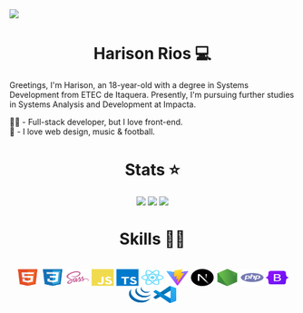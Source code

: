 <img src="[https://photos.google.com/photo/AF1QipNj8pXW58euDH7B2uHxDQQjAMpNV6lKBjV5Albr](https://lh3.googleusercontent.com/pw/AP1GczOvkTQbeoJEGYr5XsFe6zGPcN9R5NziCf1PD8YxCIBzeDGY0eRp0G5nVB-Bwr9DPUYjQsHAGnmMmBmJO7AwANJP7mlhnabPi8eWK9ZkBKO6UWpd2rhLAIbr_Z9qqhkECsTIBrYiZcwJ6XyYy1HyNBTNvfJU1W4SJy9jhFByo0FIaS3hY0aKKdtZA1yUsSF0SmIfM5tq9_KsgU0sDdeR52arY5-__Ty8slrxeNDtJYoyjARmuGxdMKqIVs4TMICW74eSRvGeIOV5jNiwSqqX1dzaBCT3s1ssAaA682i8thNTWFNYaFHNibiBvXcjbEnbJX6x4euyv9L8btuS3tuDnM4f7fzmjyEkpKxOukyZ4WGICSK3lFGwDtd4M2wR2yMeo4z4EDVq4Fww-ApdHYOEnHL2bWdlZiyHZHcOlrw7_X6i_Ui-2VPhlGcvEe4tocmq7FGt8Ni0yMvHW7rvZZECG4909sBHcu8hMl7ANt-o_nuIPufpJpLfLLXOPkaVzCQYVUXP-nZwgm_ckAuKaUr8YHDDlADbW6-_ORcJWNSHWRv5WdNe-6Z3_lsEsd3-QmwkwsXGqnte9FjGv5dYVRHJWa-SOV7vuPaF9_b2iGCmyTGgeH4cyBYDuyGJZH8-i83i24CiCGf9I1tERoa2BLkOu4GFSQrB41rDuPHuSnMsmk6MuE5cZrODWRPUmQKNDio6NtBpaeyxKhdIDpYMA5wuOqemZJcmvc2WCyN50KssiTmNsID-tSvjpEcU9oR0Wq4MVVaS23wyB3V81BUeUZmZfUnc9pd_MUff0rUWiW5SbWFwaryI4N5vdJUE_WdbtD_31SUVwfQh4PyNUzxns9bhG1Uixb1ViPwHxmwDmVMQlVYzs5a8DtqYR4jgMYRF9BrRI79au2Of07JxReKhphcFdyljOLZWYEE1KTaKUDrqQcZzghtNd_Hd69PkKreBUrVncsnMCHVz1hIiU8p93gg2FfFHmo05rQw1fDFhJyd7HaOWGW031bSI0o0HZeX2IeN2DOS4FMg4UOYd-Hpqw3m_9Q_tOanBrczMrrmnlToFtQuT5i5ssaM7ExhuLFzsUuQXmAR7kwGtYFhw7mF34CYg2f_XBsUZSC6gH3GpfScvVis=w1500-h500-s-no-gm?authuser=0)">

<h1 align="center"> Harison Rios 💻 </h1>

Greetings, I'm Harison, an 18-year-old with a degree in Systems Development from ETEC de Itaquera. Presently, I'm pursuing further studies in Systems Analysis and Development at Impacta.

👨‍💻 - Full-stack developer, but I love front-end. <br>
📱 - I love web design, music & football. <br>


<h1 align="center"> Stats ⭐  </h1>

<div align="center">
<img height="150em" src="https://github-readme-stats.vercel.app/api?username=harisonrios&show_icons=true&theme=holi"/> 
<img height="150em" src="https://github-readme-stats.vercel.app/api/top-langs/?username=harisonrios&hide_progress=true&theme=holi"/>
<img height="150em" src="https://github-readme-stats.vercel.app/api/top-langs/?username=harisonrios&theme=holi"/>
</div>


<h1 align="center"> Skills 👨‍💻 </h1>
   <div style="display: inline_block" align="center"><br>
   <img align="center" alt=HTML" height="30" width="40" src="https://raw.githubusercontent.com/devicons/devicon/master/icons/html5/html5-original.svg">
   <img align="center" alt=CSS" height="30" width="40" src="https://raw.githubusercontent.com/devicons/devicon/master/icons/css3/css3-original.svg">
   <img align="center" alt=SASS" height="30" width="40" src="https://raw.githubusercontent.com/devicons/devicon/master/icons/sass/sass-original.svg">
   <img align="center" alt=JS" height="30" width="40" src="https://raw.githubusercontent.com/devicons/devicon/master/icons/javascript/javascript-plain.svg">
   <img align="center" alt="TS" height="30" width="40" src="https://raw.githubusercontent.com/devicons/devicon/master/icons/typescript/typescript-original.svg">
   <img align="center" alt="ReactJS" height="30" width="40" src="https://raw.githubusercontent.com/devicons/devicon/master/icons/react/react-original.svg">
   <img align="center" alt="ViteJS" height="30" width="40" src="https://raw.githubusercontent.com/devicons/devicon/master/icons/vitejs/vitejs-original.svg">
   <img align="center" alt="NextJS" height="30" width="40" src="https://raw.githubusercontent.com/devicons/devicon/master/icons/nextjs/nextjs-original.svg">
   <img align="center" alt="Node.JS" height="30" width="40" src="https://raw.githubusercontent.com/devicons/devicon/master/icons/nodejs/nodejs-original.svg">
   <img align="center" alt=PHP" height="30" width="40" src="https://raw.githubusercontent.com/devicons/devicon/master/icons/php/php-plain.svg">
   <img align="center" alt=Bootstrap" height="30" width="40" src="https://raw.githubusercontent.com/devicons/devicon/master/icons/bootstrap/bootstrap-original.svg">
   <img align="center" alt=Jquerry" height="30" width="40" src="https://raw.githubusercontent.com/devicons/devicon/master/icons/jquery/jquery-original.svg">
   <img align="center" alt=VSCode" height="30" width="40" src="https://raw.githubusercontent.com/devicons/devicon/master/icons/vscode/vscode-original.svg">
   </div>






